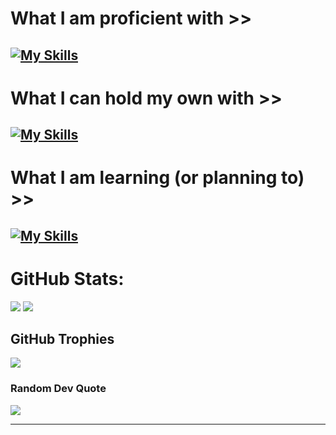 

# What I am proficient with >>
[![My Skills](https://skillicons.dev/icons?i=html,css,py,git,github,bootstrap,discord,bots,sqlite,vscode&perline=5)](https://skillicons.dev)
--
# What I can hold my own with >>
[![My Skills](https://skillicons.dev/icons?i=js,jquery,unity,django,ai,arduino,java,cs,bash,linux&perline=5)](https://skillicons.dev)
--
# What I am learning (or planning to) >>
[![My Skills](https://skillicons.dev/icons?i=photoshop,unity,js,vue,java,cpp,cs,kotlin,django,&perline=5)](https://skillicons.dev)
---

# GitHub Stats:

![](https://github-readme-streak-stats.herokuapp.com/?user=maverik-io&theme=monokai&hide_border=true) ![](https://github-readme-stats.vercel.app/api/top-langs/?username=maverik-io&theme=monokai&hide_border=true&include_all_commits=true&count_private=true&layout=compact)

## GitHub Trophies
![](https://github-profile-trophy.vercel.app/?username=maverik-io&theme=monokai&no-frame=true&no-bg=false&margin-w=5)

### Random Dev Quote
![](https://quotes-github-readme.vercel.app/api?type=horizontal&theme=monokai)

---
